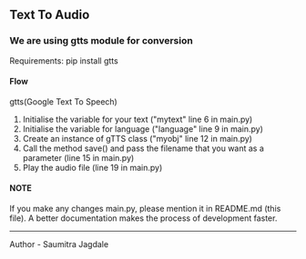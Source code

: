 ## Text To Audio

### We are using gtts module for conversion

Requirements: pip install gtts

#### Flow

gtts(Google Text To Speech)

1. Initialise the variable for your text ("mytext" line 6 in main.py)
2. Initialise the variable for language ("language" line 9 in main.py)
3. Create an instance of gTTS class ("myobj" line 12 in main.py)
4. Call the method save() and pass the filename that you want as a parameter (line 15 in main.py)
5. Play the audio file (line 19 in main.py)

#### NOTE
If you make any changes main.py, please mention it in README.md (this file). A better documentation makes the process of development faster.

---
Author - Saumitra Jagdale
 




